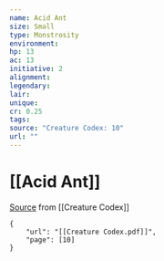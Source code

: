 ```yaml
---
name: Acid Ant
size: Small
type: Monstrosity
environment: 
hp: 13
ac: 13
initiative: 2
alignment: 
legendary: 
lair: 
unique: 
cr: 0.25
tags: 
source: "Creature Codex: 10"
url: ""
---
```

# [[Acid Ant]]

[Source](zotero://open-pdf/library/items/NTNKJRHG?page=10) from [[Creature Codex]]

```pdf
{
	"url": "[[Creature Codex.pdf]]",
	"page": [10]
}
```


